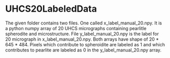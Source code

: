 # UHCS20LabeledData


The given folder contains two files. One called x_label_manual_20.npy. 
It is a python numpy array of 20 UHCS micrographs containing pearlitle spherodite and microstructure. File y_label_manual_20.npy is the label for 20 micrograph in x_label_manual_20.npy. Both arrays have shape of 20 * 645 * 484. Pixels which contribute to spheroidite are labeled as 1 and which contributes to pearlite are labeled as 0 in the y_label_manual_20.npy array.
